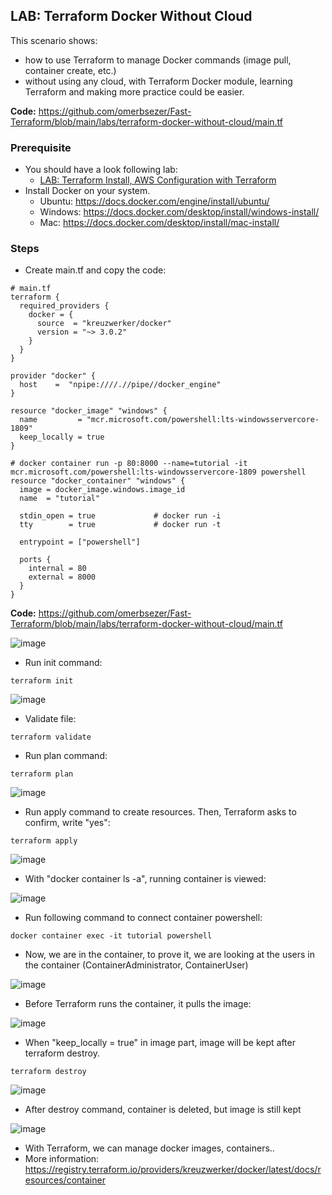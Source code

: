 ## LAB: Terraform Docker Without Cloud

This scenario shows:
- how to use Terraform to manage Docker commands (image pull, container create, etc.)
- without using any cloud, with Terraform Docker module, learning Terraform and making more practice could be easier.


**Code:** https://github.com/omerbsezer/Fast-Terraform/blob/main/labs/terraform-docker-without-cloud/main.tf

### Prerequisite

- You should have a look following lab: 
  - [LAB: Terraform Install, AWS Configuration with Terraform](https://github.com/omerbsezer/Fast-Terraform/blob/main/Terraform-Install-AWS-Configuration.md)
- Install Docker on your system.
  - Ubuntu: https://docs.docker.com/engine/install/ubuntu/
  - Windows: https://docs.docker.com/desktop/install/windows-install/
  - Mac: https://docs.docker.com/desktop/install/mac-install/ 

### Steps

- Create main.tf and copy the code:
 
``` 
# main.tf
terraform {
  required_providers {
    docker = {
      source  = "kreuzwerker/docker"
      version = "~> 3.0.2"
    }
  }
}

provider "docker" {
  host    =  "npipe:////.//pipe//docker_engine"
}

resource "docker_image" "windows" {
  name         = "mcr.microsoft.com/powershell:lts-windowsservercore-1809"
  keep_locally = true
}

# docker container run -p 80:8000 --name=tutorial -it mcr.microsoft.com/powershell:lts-windowsservercore-1809 powershell
resource "docker_container" "windows" {
  image = docker_image.windows.image_id
  name  = "tutorial"
  
  stdin_open = true             # docker run -i
  tty        = true             # docker run -t
  
  entrypoint = ["powershell"]
  
  ports {
    internal = 80
    external = 8000
  }
}
``` 
**Code:** https://github.com/omerbsezer/Fast-Terraform/blob/main/labs/terraform-docker-without-cloud/main.tf

![image](https://user-images.githubusercontent.com/10358317/227287393-09ff08a1-9db2-4fc5-98e8-1a20c2bdf9be.png)

- Run init command:

``` 
terraform init
``` 

![image](https://user-images.githubusercontent.com/10358317/227279233-74013a80-0a71-4c0c-84b7-e9cec6c9d30f.png)

- Validate file:

``` 
terraform validate
``` 

- Run plan command:

``` 
terraform plan
``` 

![image](https://user-images.githubusercontent.com/10358317/227279536-a2f72789-36f6-4ee1-82df-a0bed834d34d.png)

- Run apply command to create resources. Then, Terraform asks to confirm, write "yes":

``` 
terraform apply
```   

![image](https://user-images.githubusercontent.com/10358317/227281131-7463a9dc-1f61-4f48-a906-410725c0af19.png)

- With "docker container ls -a", running container is viewed: 

![image](https://user-images.githubusercontent.com/10358317/227280862-04483fb7-530d-4a75-ad22-21e8a5cbf49b.png)

- Run following command to connect container powershell:
 
```
docker container exec -it tutorial powershell
```

- Now, we are in the container, to prove it, we are looking at the users in the container (ContainerAdministrator, ContainerUser)

![image](https://user-images.githubusercontent.com/10358317/227282456-4452cbe2-611c-491a-a9f7-f6bbaab28d69.png)

- Before Terraform runs the container, it pulls the image:

![image](https://user-images.githubusercontent.com/10358317/227283686-a6b2ee63-8c01-4610-84c0-3f5d5f622166.png)

- When "keep_locally = true" in image part, image will be kept after terraform destroy.

```
terraform destroy
```

![image](https://user-images.githubusercontent.com/10358317/227284301-9fa06ebe-faa5-47aa-ac52-234bf6ca2c4e.png)

- After destroy command, container is deleted, but image is still kept

![image](https://user-images.githubusercontent.com/10358317/227285010-450e8cc2-b3e8-4dd5-9272-65d9f69bfd18.png)

- With Terraform, we can manage docker images, containers..
- More information: https://registry.terraform.io/providers/kreuzwerker/docker/latest/docs/resources/container


